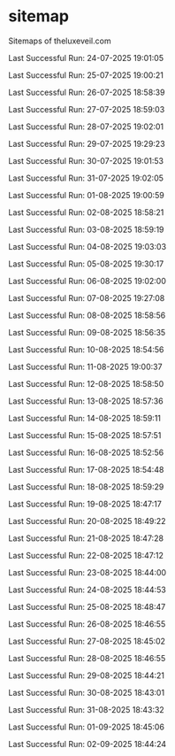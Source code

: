 # sitemap
Sitemaps of theluxeveil.com

Last Successful Run: 24-07-2025 19:01:05

Last Successful Run: 25-07-2025 19:00:21

Last Successful Run: 26-07-2025 18:58:39

Last Successful Run: 27-07-2025 18:59:03

Last Successful Run: 28-07-2025 19:02:01

Last Successful Run: 29-07-2025 19:29:23

Last Successful Run: 30-07-2025 19:01:53

Last Successful Run: 31-07-2025 19:02:05

Last Successful Run: 01-08-2025 19:00:59

Last Successful Run: 02-08-2025 18:58:21

Last Successful Run: 03-08-2025 18:59:19

Last Successful Run: 04-08-2025 19:03:03

Last Successful Run: 05-08-2025 19:30:17

Last Successful Run: 06-08-2025 19:02:00

Last Successful Run: 07-08-2025 19:27:08

Last Successful Run: 08-08-2025 18:58:56

Last Successful Run: 09-08-2025 18:56:35

Last Successful Run: 10-08-2025 18:54:56

Last Successful Run: 11-08-2025 19:00:37

Last Successful Run: 12-08-2025 18:58:50

Last Successful Run: 13-08-2025 18:57:36

Last Successful Run: 14-08-2025 18:59:11

Last Successful Run: 15-08-2025 18:57:51

Last Successful Run: 16-08-2025 18:52:56

Last Successful Run: 17-08-2025 18:54:48

Last Successful Run: 18-08-2025 18:59:29

Last Successful Run: 19-08-2025 18:47:17

Last Successful Run: 20-08-2025 18:49:22

Last Successful Run: 21-08-2025 18:47:28

Last Successful Run: 22-08-2025 18:47:12

Last Successful Run: 23-08-2025 18:44:00

Last Successful Run: 24-08-2025 18:44:53

Last Successful Run: 25-08-2025 18:48:47

Last Successful Run: 26-08-2025 18:46:55

Last Successful Run: 27-08-2025 18:45:02

Last Successful Run: 28-08-2025 18:46:55

Last Successful Run: 29-08-2025 18:44:21

Last Successful Run: 30-08-2025 18:43:01

Last Successful Run: 31-08-2025 18:43:32

Last Successful Run: 01-09-2025 18:45:06

Last Successful Run: 02-09-2025 18:44:24

